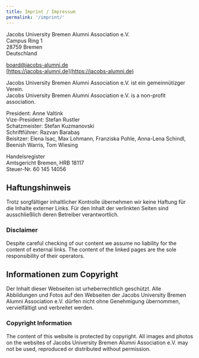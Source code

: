 ```yaml
---
title: Imprint / Impressum
permalink: '/imprint/'
---
```


Jacobs University Bremen Alumni Association e.V.  
Campus Ring 1  
28759 Bremen  
Deutschland


[board@jacobs-alumni.de](mailto:board@jacobs-alumni.de)  
[https://jacobs-alumni.de](https://jacobs-alumni.de)  


Jacobs University Bremen Alumni Association e.V. ist ein gemeinnütizger Verein.  
Jacobs University Bremen Alumni Association e.V. is a non-profit association.  


President: Anne Valtink  
Vize-President: Stefan Rustler  
Schatzmeister: Stefan Kuzmanovski  
Schriftführer: Razvan Barabaş  
Beisitzer: Elena Isac, Max Lohmann, Franziska Pohle, Anna-Lena Schindl, Beenish Warris, Tom Wiesing  


Handelsregister  
Amtsgericht Bremen, HRB 18117  
Steuer-Nr. 60 145 14056  

## Haftungshinweis

Trotz sorgfältiger inhaltlicher Kontrolle übernehmen wir keine Haftung für die Inhalte externer Links. Für den Inhalt der verlinkten Seiten sind ausschließlich deren Betreiber verantwortlich. 

### Disclaimer

Despite careful checking of our content we assume no liability for the content of external links. 
The content of the linked pages are the sole responsibility of their operators.

## Informationen zum Copyright

Der Inhalt dieser Webseiten ist urheberrechtlich geschützt.
Alle Abbildungen und Fotos auf den Webseiten der Jacobs University Bremen Alumni Association e.V. dürfen nicht ohne Genehmigung übernommen, vervielfältigt und verbreitet werden.

### Copyright Information

The content of this website is protected by copyright.
All images and photos on the websites of Jacobs University Bremen Alumni Association e.V. may not be used, reproduced or distributed without permission.